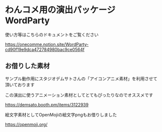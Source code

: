 # わんコメ用の演出パッケージ WordParty

使い方等はこちらのドキュメントをご覧ください

https://onecomme.notion.site/WordParty-cd90f19e9dca472784980bac9ce0564f

## お借りした素材

サンプル動作用にスタジオデムサトさんの「アイコンアニメ素材」を利用させて頂いております

この演出に使うアニメーション素材としてとてもぴったりなのでオススメです

https://demsato.booth.pm/items/3122939


絵文字素材としてOpenMojiの絵文字pngもお借りしました

https://openmoji.org/